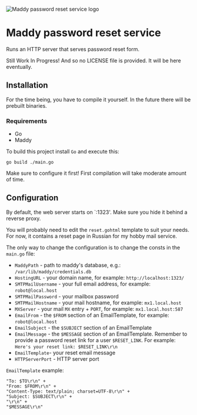 ![Maddy password reset service logo](https://user-images.githubusercontent.com/44648612/218335570-cdb3ba2f-4ff9-43ee-bd43-f892c644b153.png)

# Maddy password reset service

Runs an HTTP server that serves password reset form.

Still Work In Progress! And so no LICENSE file is provided. It will be here eventually.

## Installation

For the time being, you have to compile it yourself. 
In the future there will be prebuilt binaries.

### Requirements

- Go
- Maddy

To build this project install `Go` and execute this:
```shell
go build ./main.go
```

Make sure to configure it first! First compilation will take moderate amount of time.

## Configuration

By default, the web server starts on `:1323'. Make sure you hide it behind a reverse proxy.

You will probably need to edit the `reset.gohtml` template to suit your needs.
For now, it contains a reset page in Russian for my hobby mail service.

The only way to change the configuration is to change the consts in the `main.go` file:

- `MaddyPath` - path to maddy's database, e.g.: `/var/lib/maddy/credentials.db`
- `HostingURL` - your domain name, for example: `http://localhost:1323/`
- `SMTPMailUsername` - your full email address, for example: `robot@local.host`
- `SMTPMailPassword` - your mailbox password
- `SMTPMailHostname` - your mail hostname, for example: `mx1.local.host`
- `MXServer` - your mail `MX` entry + `PORT`, for example: `mx1.local.host:587`
- `EmailFrom` - the `$FROM` section of an EmailTemplate, for example: `robot@local.host`
- `EmailSubject` - the `$SUBJECT` section of an EmailTemplate
- `EmailMessage` - the `$MESSAGE` section of an EmailTemplate. Remember to provide a password reset link for a user `$RESET_LINK`. For example: `Here's your reset link: $RESET_LINK\r\n`
- `EmailTemplate`- your reset email message
- `HTTPServerPort` - HTTP server port

`EmailTemplate` example:

```text
"To: $TO\r\n" +
"From: $FROM\r\n" +
"Content-Type: text/plain; charset=UTF-8\r\n" +
"Subject: $SUBJECT\r\n" +
"\r\n" +
"$MESSAGE\r\n"
```